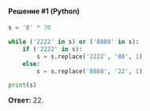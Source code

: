 #### Решение #1 (Python)
```python
s = '8' * 70

while ('2222' in s) or ('8888' in s):
	if ('2222' in s):
		s = s.replace('2222', '88', 1)
	else:
		s = s.replace('8888', '22', 1)

print(s)
```
**Ответ:** 22.
